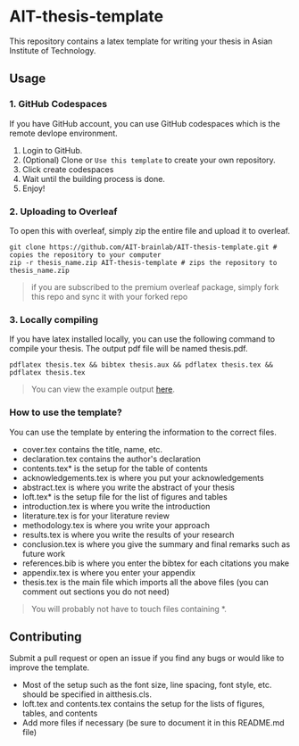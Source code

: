# AIT-thesis-template
This repository contains a latex template for writing your thesis in Asian Institute of Technology.

## Usage

### 1. GitHub Codespaces

If you have GitHub account, you can use GitHub codespaces which is the remote devlope environment. 

1. Login to GitHub.
2. (Optional) Clone or `Use this template` to create your own repository.
3. Click create codespaces 
4. Wait until the building process is done.
5. Enjoy!

### 2. Uploading to Overleaf

To open this with overleaf, simply zip the entire file and upload it to overleaf.

```console
git clone https://github.com/AIT-brainlab/AIT-thesis-template.git # copies the repository to your computer
zip -r thesis_name.zip AIT-thesis-template # zips the repository to thesis_name.zip
```

> if you are subscribed to the premium overleaf package, simply fork this repo and sync it with your forked repo

### 3. Locally compiling

If you have latex installed locally, you can use the following command to compile your thesis. The output pdf file will be named thesis.pdf.

```console
pdflatex thesis.tex && bibtex thesis.aux && pdflatex thesis.tex && pdflatex thesis.tex
```

> You can view the example output [here](https://github.com/ruke1ire/AIT-thesis-template/blob/main/thesis.pdf).

### How to use the template?

You can use the template by entering the information to the correct files.
- cover.tex contains the title, name, etc.
- declaration.tex contains the author's declaration
- contents.tex\* is the setup for the table of contents
- acknowledgements.tex is where you put your acknowledgements
- abstract.tex is where you write the abstract of your thesis
- loft.tex\* is the setup file for the list of figures and tables
- introduction.tex is where you write the introduction
- literature.tex is for your literature review
- methodology.tex is where you write your approach
- results.tex is where you write the results of your research
- conclusion.tex is where you give the summary and final remarks such as future work
- references.bib is where you enter the bibtex for each citations you make
- appendix.tex is where you enter your appendix
- thesis.tex is the main file which imports all the above files (you can comment out sections you do not need)

> You will probably not have to touch files containing \*.

## Contributing

Submit a pull request or open an issue if you find any bugs or would like to improve the template.

- Most of the setup such as the font size, line spacing, font style, etc. should be specified in aitthesis.cls.
- loft.tex and contents.tex contains the setup for the lists of figures, tables, and contents
- Add more files if necessary (be sure to document it in this README.md file)

